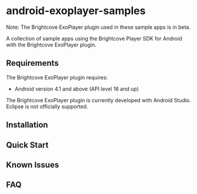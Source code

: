 android-exoplayer-samples
======================

Note: The Brightcove ExoPlayer plugin used in these sample apps is in beta.

A collection of sample apps using the Brightcove Player SDK for Android with the Brightcove ExoPlayer plugin.


## Requirements

The Brightcove ExoPlayer plugin requires:
* Android version 4.1 and above (API level 16 and up)

The Brightcove ExoPlayer plugin is currently developed with Android Studio. Eclipse is not officially supported.

## Installation

## Quick Start

## Known Issues

## FAQ